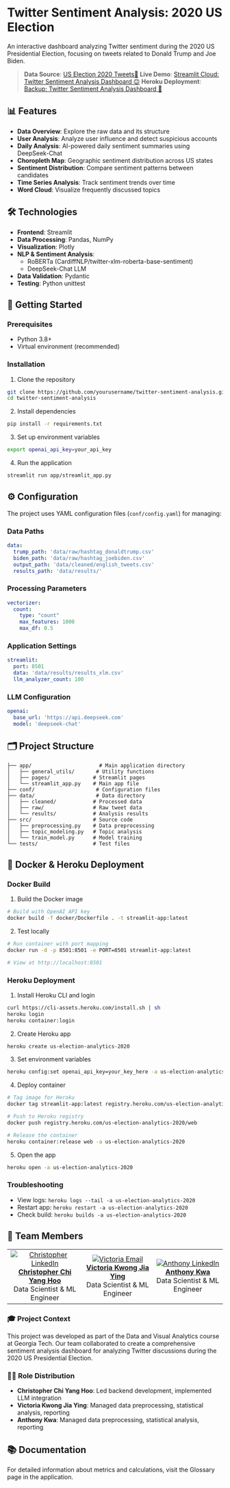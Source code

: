 # Twitter Sentiment Analysis: 2020 US Election

An interactive dashboard analyzing Twitter sentiment during the 2020 US Presidential Election, focusing on tweets related to Donald Trump and Joe Biden.
> **Data Source**: [US Election 2020 Tweets🌟](https://www.kaggle.com/datasets/manchunhui/us-election-2020-tweets/)
> **Live Demo**: [Streamlit Cloud: Twitter Sentiment Analysis Dashboard 😉](https://us-election-2020-analytics.streamlit.app/) 
> **Heroku Deployment**: [Backup: Twitter Sentiment Analysis Dashboard 🤯](https://us-election-analytics-2020-4ee3c0a80b5f.herokuapp.com/)
## 📊 Features

- **Data Overview**: Explore the raw data and its structure
- **User Analysis**: Analyze user influence and detect suspicious accounts
- **Daily Analysis**: AI-powered daily sentiment summaries using DeepSeek-Chat
- **Choropleth Map**: Geographic sentiment distribution across US states
- **Sentiment Distribution**: Compare sentiment patterns between candidates
- **Time Series Analysis**: Track sentiment trends over time
- **Word Cloud**: Visualize frequently discussed topics

## 🛠️ Technologies

- **Frontend**: Streamlit
- **Data Processing**: Pandas, NumPy
- **Visualization**: Plotly
- **NLP & Sentiment Analysis**: 
  - RoBERTa (CardiffNLP/twitter-xlm-roberta-base-sentiment)
  - DeepSeek-Chat LLM
- **Data Validation**: Pydantic
- **Testing**: Python unittest

## 🚀 Getting Started

### Prerequisites

- Python 3.8+
- Virtual environment (recommended)

### Installation

1. Clone the repository
```bash
git clone https://github.com/yourusername/twitter-sentiment-analysis.git
cd twitter-sentiment-analysis
```

2. Install dependencies
```bash
pip install -r requirements.txt
```

3. Set up environment variables
```bash
export openai_api_key=your_api_key
```

4. Run the application
```bash
streamlit run app/streamlit_app.py
```

## ⚙️ Configuration

The project uses YAML configuration files (`conf/config.yaml`) for managing:

### Data Paths
```yaml
data:
  trump_path: 'data/raw/hashtag_donaldtrump.csv'
  biden_path: 'data/raw/hashtag_joebiden.csv'
  output_path: 'data/cleaned/english_tweets.csv'
  results_path: 'data/results/'
```

### Processing Parameters
```yaml
vectorizer:
  count:
    type: "count"
    max_features: 1000
    max_df: 0.5
```

### Application Settings
```yaml
streamlit:
  port: 8501
  data: 'data/results/results_xlm.csv'
  llm_analyzer_count: 100
```

### LLM Configuration
```yaml
openai:
  base_url: 'https://api.deepseek.com'
  model: 'deepseek-chat'
```

## 🗂️ Project Structure

```
├── app/                      # Main application directory
│   ├── general_utils/       # Utility functions
│   ├── pages/              # Streamlit pages
│   └── streamlit_app.py    # Main app file
├── conf/                    # Configuration files
├── data/                    # Data directory
│   ├── cleaned/            # Processed data
│   ├── raw/                # Raw tweet data
│   └── results/            # Analysis results
├── src/                    # Source code
│   ├── preprocessing.py    # Data preprocessing
│   ├── topic_modeling.py   # Topic analysis
│   └── train_model.py      # Model training
└── tests/                  # Test files
```

## 🐳 Docker & Heroku Deployment

### Docker Build

1. Build the Docker image
```bash
# Build with OpenAI API key
docker build -f docker/Dockerfile . -t streamlit-app:latest
```

2. Test locally
```bash
# Run container with port mapping
docker run -d -p 8501:8501 -e PORT=8501 streamlit-app:latest

# View at http://localhost:8501
```

### Heroku Deployment

1. Install Heroku CLI and login
```bash
curl https://cli-assets.heroku.com/install.sh | sh
heroku login
heroku container:login
```

2. Create Heroku app
```bash
heroku create us-election-analytics-2020
```

3. Set environment variables
```bash
heroku config:set openai_api_key=your_key_here -a us-election-analytics-2020
```

4. Deploy container
```bash
# Tag image for Heroku
docker tag streamlit-app:latest registry.heroku.com/us-election-analytics-2020/web

# Push to Heroku registry
docker push registry.heroku.com/us-election-analytics-2020/web

# Release the container
heroku container:release web -a us-election-analytics-2020
```

5. Open the app
```bash
heroku open -a us-election-analytics-2020
```

### Troubleshooting

- View logs: `heroku logs --tail -a us-election-analytics-2020`
- Restart app: `heroku restart -a us-election-analytics-2020`
- Check build: `heroku builds -a us-election-analytics-2020`


## 👥 Team Members

<div align="center">
<table>
<tr>
    <td align="center">
        <a href="https://www.linkedin.com/in/christopher-chi-yang-hoo-570698bb/">
            <img src="https://img.shields.io/badge/LinkedIn-0077B5?style=for-the-badge&logo=linkedin&logoColor=white" alt="Christopher LinkedIn"/>
            <br />
            <b>Christopher Chi Yang Hoo</b>
        </a>
        <br />
        Data Scientist & ML Engineer
    </td>
    <td align="center">
        <a href="mailto:kwong.victoriaa@gmail.com">
            <img src="https://img.shields.io/badge/Email-D14836?style=for-the-badge&logo=gmail&logoColor=white" alt="Victoria Email"/>
            <br />
            <b>Victoria Kwong Jia Ying</b>
        </a>
        <br />
        Data Scientist & ML Engineer
    </td>
    <td align="center">
        <a href="https://www.linkedin.com/in/anthony-kwa/">
            <img src="https://img.shields.io/badge/LinkedIn-0077B5?style=for-the-badge&logo=linkedin&logoColor=white" alt="Anthony LinkedIn"/>
            <br />
            <b>Anthony Kwa</b>
        </a>
        <br />
        Data Scientist & ML Engineer
    </td>
</tr>
</table>
</div>

### 🎓 Project Context
This project was developed as part of the Data and Visual Analytics course at Georgia Tech. Our team collaborated to create a comprehensive sentiment analysis dashboard for analyzing Twitter discussions during the 2020 US Presidential Election.

### 👨‍💻 Role Distribution
- **Christopher Chi Yang Hoo**: Led backend development, implemented LLM integration
- **Victoria Kwong Jia Ying**: Managed data preprocessing, statistical analysis, reporting
- **Anthony Kwa**: Managed data preprocessing, statistical analysis, reporting

## 📚 Documentation

For detailed information about metrics and calculations, visit the Glossary page in the application.

